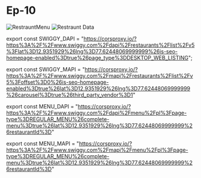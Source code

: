 # Ep-10

![RestrauntMenu](https://github.com/vaibhav1281/Namaste-React/assets/93854530/6f9573e1-9dc7-48ac-9556-95e18b29bccf)
![Restraunt Data](https://github.com/vaibhav1281/Namaste-React/assets/93854530/c1683c6a-b60b-4390-b801-ce8594a5b708)

export const SWIGGY_DAPI =
"https://corsproxy.io/?https%3A%2F%2Fwww.swiggy.com%2Fdapi%2Frestaurants%2Flist%2Fv5%3Flat%3D12.9351929%26lng%3D77.62448069999999%26is-seo-homepage-enabled%3Dtrue%26page_type%3DDESKTOP_WEB_LISTING";

export const SWIGGY_MAPI =
"https://corsproxy.io/?https%3A%2F%2Fwww.swiggy.com%2Fmapi%2Frestaurants%2Flist%2Fv5%3Foffset%3D0%26is-seo-homepage-enabled%3Dtrue%26lat%3D12.9351929%26lng%3D77.62448069999999%26carousel%3Dtrue%26third_party_vendor%3D1"


export const MENU_DAPI =
"https://corsproxy.io/?https%3A%2F%2Fwww.swiggy.com%2Fdapi%2Fmenu%2Fpl%3Fpage-type%3DREGULAR_MENU%26complete-menu%3Dtrue%26lat%3D12.9351929%26lng%3D77.62448069999999%26restaurantId%3D"

export const MENU_MAPI =
"https://corsproxy.io/?https%3A%2F%2Fwww.swiggy.com%2Fmapi%2Fmenu%2Fpl%3Fpage-type%3DREGULAR_MENU%26complete-menu%3Dtrue%26lat%3D12.9351929%26lng%3D77.62448069999999%26restaurantId%3D"
